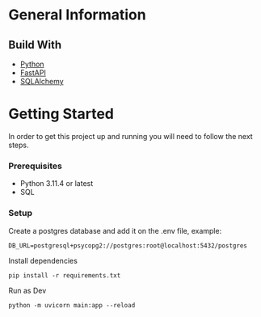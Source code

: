 # General Information
## Build With

* [Python](https://www.python.org/)
* [FastAPI](https://fastapi.tiangolo.com/)
* [SQLAlchemy](https://www.sqlalchemy.org/)

# Getting Started
In order to get this project up and running you will need to follow the next steps.

### Prerequisites

* Python 3.11.4 or latest
* SQL

### Setup

Create a postgres database and add it on the .env file, example:
```
DB_URL=postgresql+psycopg2://postgres:root@localhost:5432/postgres
```
Install dependencies
```
pip install -r requirements.txt
```
Run as Dev
```
python -m uvicorn main:app --reload
```
